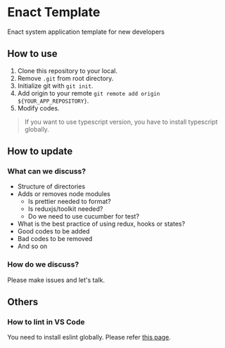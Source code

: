 # Enact Template

Enact system application template for new developers

## How to use

1. Clone this repository to your local.
1. Remove `.git` from root directory.
1. Initialize git with `git init`.
1. Add origin to your remote `git remote add origin ${YOUR_APP_REPOSITORY}`.
1. Modify codes.

> If you want to use typescript version, you have to install typescript globally.

## How to update

### What can we discuss?

- Structure of directories
- Adds or removes node modules
  - Is prettier needed to format?
  - Is reduxjs/toolkit needed?
  - Do we need to use cucumber for test?
- What is the best practice of using redux, hooks or states?
- Good codes to be added
- Bad codes to be removed
- And so on

### How do we discuss?

Please make issues and let's talk.

## Others

### How to lint in VS Code

You need to install eslint globally. Please refer [this page](https://github.com/enactjs/eslint-config-enact/blob/master/docs/index.md).
